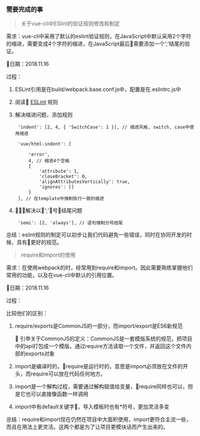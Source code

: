 ### 需要完成的事

> 关于vue-cli中ESlint的验证规则修改和制定

需求：vue-cli中采用了默认的eslint验证规则，在JavaScript中默认采用2个字符的缩进，需要变成4个字符的缩进，在JavaScript最后需要添加一个‘;’结尾的验证。

日期：2018.11.16

过程：

1. ESLint引用是在build/webpack.base.conf.js中，配置是在.eslintrc.js中
2. 阅读 [ESLint](http://eslint.cn/docs/user-guide/configuring) 规则
3. 解决缩进问题，添加规则

        'indent': [2, 4, { 'SwitchCase': 1 }], // 缩进风格, switch, case中使用缩进

        'vue/html-indent': [

            'error',
            4, // 缩进4个空格
            {
                'attribute': 1,
                'closeBracket': 0,
                'alignAttributesVertically': true,
                'ignores': []
            }
        ], // 在template中强制执行一致的缩进
4. 解决以';'号结尾问题

        'semi': [2, 'always'], // 语句强制分号结尾

总结：eslint规则的制定可以初步让我们代码避免一些错误，同时在协同开发的时候，具有更好的规范。

> require和import的使用

需求：在使用webpack的时，经常用到require和import。因此需要熟练掌握他们常用的功能，以及在vue-cli中默认的引用位置。

日期：2018.11.16

过程：

比较他们的区别：

1. require/exports是CommonJS的一部分，而import/export是ES6新规范

    
        引申关于CommonJS的定义：CommonJS是一套模版系统的规范，把项目中的api打包成一个模版，通过require方法读取一个文件，并返回这个文件内部的exports对象
2. import是编译时的，require是运行时的，意思是import必须放在文件的开头，而require可以放在代码任何地方。
3. import是一个解构过程，需要通过解构赋值给变量，require同样也可以，但是它也可以直接像函数一样调用
4. import中有default关键字，导入模板时也有*符号，更加灵活多变

总结：require和import现在仍然在项目中大面积使用，import更符合主流一些，而且在用法上更灵活。这两个都是为了让项目更模块话而产生出来的。
